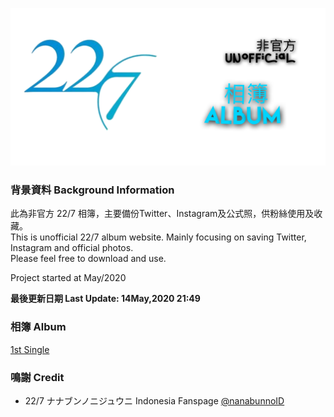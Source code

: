 ![227Main](Img/227Main.png)
### 背景資料 Background Information
此為非官方 22/7 相簿，主要備份Twitter、Instagram及公式照，供粉絲使用及收藏。<br>
This is unofficial 22/7 album website. Mainly focusing on saving Twitter, Instagram and official photos.<br>
Please feel free to download and use.

Project started at May/2020<br>

**最後更新日期 Last Update: 14May,2020 21:49**
### 相簿 Album
[1st Single](1st%20Single/1st%20Single.md)


### 鳴謝 Credit
- 22/7 ナナブンノニジュウニ Indonesia Fanspage [@nanabunnoID](https://www.facebook.com/pg/nanabunnoID/)
